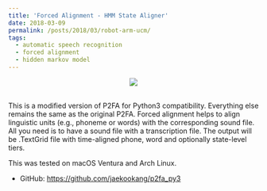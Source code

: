 ```yaml
---
title: 'Forced Alignment - HMM State Aligner'
date: 2018-03-09
permalink: /posts/2018/03/robot-arm-ucm/
tags:
  - automatic speech recognition
  - forced alignment
  - hidden markov model
---
```


<div style="display: inline; max-width: 100%; height: auto;">
  <div style="text-align: center;">
    <img src="https://github.com/jaekookang/p2fa_py3/blob/master/p2fa/_tmp/ploppy_state.png?raw=true"/>
  </div>
  <!-- <p style="text-align: center; font-size: smaller">
    <a target="_blank" href="https://www.hankyung.com/article/2022111596825">파블로아트컴퍼니, 미국 실리콘밸리서 아트봉봉 소개 | 한국경제</a>
  </p> -->
</div>

<br />

This is a modified version of P2FA for Python3 compatibility. Everything else remains the same as the original P2FA. Forced alignment helps to align linguistic units (e.g., phoneme or words) with the corresponding sound file. All you need is to have a sound file with a transcription file. The output will be .TextGrid file with time-aligned phone, word and optionally state-level tiers.

This was tested on macOS Ventura and Arch Linux.

* GitHub: <a target="_blank" href="https://github.com/jaekookang/p2fa_py3">https://github.com/jaekookang/p2fa_py3</a>


<br />
